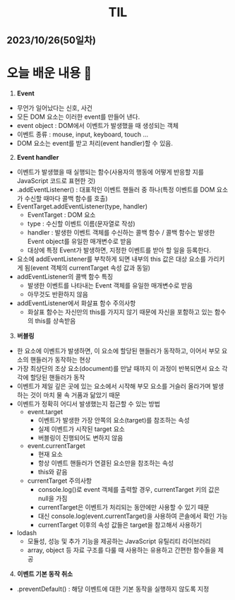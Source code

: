 # <center>TIL<center>
## 2023/10/26(50일차)

# 오늘 배운 내용 :memo:

1. **Event**
  - 무언가 일어났다는 신호, 사건
  - 모든 DOM 요소는 이러한 event를 만들어 낸다.
  - event object : DOM에서 이벤트가 발생했을 때 생성되는 객체
  - 이벤트 종류 : mouse, input, keyboard, touch ...
  - DOM 요소는 event를 받고 처리(event handler)할 수 있음.

2. **Event handler**
  - 이벤트가 발생했을 때 실행되는 함수(사용자의 행동에 어떻게 반응할 지를 JavaScript 코드로 표현한 것)
  - .addEventListener() : 대표적인 이벤트 핸들러 중 하나(특정 이벤트를 DOM 요소가 수신할 때마다 콜백 함수를 호출)
  - EventTarget.addEventListener(type, handler)
    - EventTarget : DOM 요소
    - type : 수신할 이벤트 이름(문자열로 작성)
    - handler : 발생한 이벤트 객체를 수신하는 콜백 함수 / 콜백 함수는 발생한 Event object를 유일한 매개변수로 받음
    - 대상에 특정 Event가 발생하면, 지정한 이벤트를 받아 할 일을 등록한다.
  - 요소에 addEventListener를 부착하게 되면 내부의 this 값은 대상 요소를 가리키게 됨(event 객체의 currentTarget 속성 값과 동일)
  - addEventListener의 콜백 함수 특징
    - 발생한 이벤트를 나타내는 Event 객체를 유일한 매개변수로 받음
    - 아무것도 반환하지 않음
  - addEventListener에서 화살표 함수 주의사항
    - 화살표 함수는 자신만의 this를 가지지 않기 때문에 자신을 포함하고 있는 함수의 this를 상속받음

3. **버블링**
  - 한 요소에 이벤트가 발생하면, 이 요소에 할당된 핸들러가 동작하고, 이어서 부모 요소의 핸들러가 동작하는 현상
  - 가장 최상단의 조상 요소(document)를 만날 때까지 이 과정이 반복되면서 요소 각각에 할당된 핸들러가 동작
  - 이벤트가 제일 깊은 곳에 있는 요소에서 시작해 부모 요소를 거슬러 올라가며 발생하는 것이 마치 물 속 거품과 닮았기 때문
  - 이벤트가 정확히 어디서 발생했는지 접근할 수 있는 방법
    - event.target
      - 이벤트가 발생한 가장 안쪽의 요소(target)를 참조하는 속성
      - 실제 이벤트가 시작된 target 요소
      - 버블링이 진행되어도 변하지 않음
    - event.currentTarget
      - 현재 요소
      - 항상 이벤트 핸들러가 연결된 요소만을 참조하는 속성
      - this와 같음
    - currentTarget 주의사항
      - console.log()로 event 객체를 출력할 경우, currentTarget 키의 값은 null을 가짐
      - currentTarget은 이벤트가 처리되는 동안에만 사용할 수 있기 때문
      - 대신 console.log(event.currentTarget)을 사용하여 콘솔에서 확인 가능
      - currentTarget 이후의 속성 값들은 target을 참고해서 사용하기
  - lodash
    - 모듈성, 성능 및 추가 기능을 제공하는 JavaScript 유틸리티 라이브러리
    - array, object 등 자료 구조를 다룰 때 사용하는 유용하고 간편한 함수들을 제공

4. **이벤트 기본 동작 취소**
  - .preventDefault() : 해당 이벤트에 대한 기본 동작을 실행하지 않도록 지정
